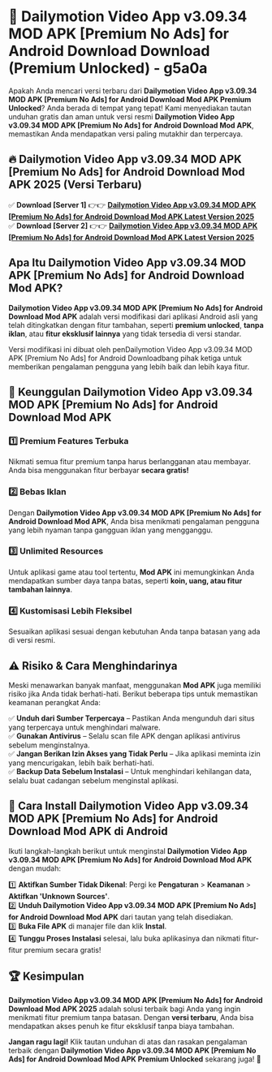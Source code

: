 # 🎯 Dailymotion Video App v3.09.34 MOD APK [Premium No Ads] for Android Download  Download (Premium Unlocked) -  g5a0a

Apakah Anda mencari versi terbaru dari **Dailymotion Video App v3.09.34 MOD APK [Premium No Ads] for Android Download Mod APK Premium Unlocked**? Anda berada di tempat yang tepat! Kami menyediakan tautan unduhan gratis dan aman untuk versi resmi **Dailymotion Video App v3.09.34 MOD APK [Premium No Ads] for Android Download Mod APK**, memastikan Anda mendapatkan versi paling mutakhir dan terpercaya.

## 🔥 Dailymotion Video App v3.09.34 MOD APK [Premium No Ads] for Android Download Mod APK 2025 (Versi Terbaru)

✅ **Download [Server 1]** 👉👉 [**Dailymotion Video App v3.09.34 MOD APK [Premium No Ads] for Android Download Mod APK Latest Version 2025**](https://momento.my/?title=Dailymotion_Video_App_v3.09.34_MOD_APK_[Premium_No_Ads]_for_Android_Download)  
✅ **Download [Server 2]** 👉👉 [**Dailymotion Video App v3.09.34 MOD APK [Premium No Ads] for Android Download Mod APK Latest Version 2025**](https://momento.my/?title=Dailymotion_Video_App_v3.09.34_MOD_APK_[Premium_No_Ads]_for_Android_Download)  

## Apa Itu Dailymotion Video App v3.09.34 MOD APK [Premium No Ads] for Android Download Mod APK?

**Dailymotion Video App v3.09.34 MOD APK [Premium No Ads] for Android Download Mod APK** adalah versi modifikasi dari aplikasi Android asli yang telah ditingkatkan dengan fitur tambahan, seperti **premium unlocked**, **tanpa iklan**, atau **fitur eksklusif lainnya** yang tidak tersedia di versi standar.

Versi modifikasi ini dibuat oleh penDailymotion Video App v3.09.34 MOD APK [Premium No Ads] for Android Downloadbang pihak ketiga untuk memberikan pengalaman pengguna yang lebih baik dan lebih kaya fitur.

## 🎯 Keunggulan Dailymotion Video App v3.09.34 MOD APK [Premium No Ads] for Android Download Mod APK

### 1️⃣ Premium Features Terbuka
Nikmati semua fitur premium tanpa harus berlangganan atau membayar. Anda bisa menggunakan fitur berbayar **secara gratis!**

### 2️⃣ Bebas Iklan
Dengan **Dailymotion Video App v3.09.34 MOD APK [Premium No Ads] for Android Download Mod APK**, Anda bisa menikmati pengalaman pengguna yang lebih nyaman tanpa gangguan iklan yang mengganggu.

### 3️⃣ Unlimited Resources
Untuk aplikasi game atau tool tertentu, **Mod APK** ini memungkinkan Anda mendapatkan sumber daya tanpa batas, seperti **koin, uang, atau fitur tambahan lainnya**.

### 4️⃣ Kustomisasi Lebih Fleksibel
Sesuaikan aplikasi sesuai dengan kebutuhan Anda tanpa batasan yang ada di versi resmi.

## ⚠️ Risiko & Cara Menghindarinya

Meski menawarkan banyak manfaat, menggunakan **Mod APK** juga memiliki risiko jika Anda tidak berhati-hati. Berikut beberapa tips untuk memastikan keamanan perangkat Anda:

✅ **Unduh dari Sumber Terpercaya** – Pastikan Anda mengunduh dari situs yang terpercaya untuk menghindari malware.  
✅ **Gunakan Antivirus** – Selalu scan file APK dengan aplikasi antivirus sebelum menginstalnya.  
✅ **Jangan Berikan Izin Akses yang Tidak Perlu** – Jika aplikasi meminta izin yang mencurigakan, lebih baik berhati-hati.  
✅ **Backup Data Sebelum Instalasi** – Untuk menghindari kehilangan data, selalu buat cadangan sebelum menginstal aplikasi.

## 📌 Cara Install Dailymotion Video App v3.09.34 MOD APK [Premium No Ads] for Android Download Mod APK di Android

Ikuti langkah-langkah berikut untuk menginstal **Dailymotion Video App v3.09.34 MOD APK [Premium No Ads] for Android Download Mod APK** dengan mudah:

1️⃣ **Aktifkan Sumber Tidak Dikenal**: Pergi ke **Pengaturan** > **Keamanan** > **Aktifkan 'Unknown Sources'**.  
2️⃣ **Unduh Dailymotion Video App v3.09.34 MOD APK [Premium No Ads] for Android Download Mod APK** dari tautan yang telah disediakan.  
3️⃣ **Buka File APK** di manajer file dan klik **Instal**.  
4️⃣ **Tunggu Proses Instalasi** selesai, lalu buka aplikasinya dan nikmati fitur-fitur premium secara gratis!

## 🏆 Kesimpulan

**Dailymotion Video App v3.09.34 MOD APK [Premium No Ads] for Android Download Mod APK 2025** adalah solusi terbaik bagi Anda yang ingin menikmati fitur premium tanpa batasan. Dengan **versi terbaru**, Anda bisa mendapatkan akses penuh ke fitur eksklusif tanpa biaya tambahan.

**Jangan ragu lagi!** Klik tautan unduhan di atas dan rasakan pengalaman terbaik dengan **Dailymotion Video App v3.09.34 MOD APK [Premium No Ads] for Android Download Mod APK Premium Unlocked** sekarang juga! 🚀
